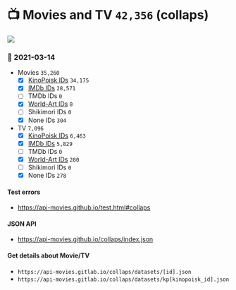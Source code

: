 # :tv: Movies and TV `42,356` (collaps)

<a href="https://API-Movies.github.io"><img src="https://API-Movies.github.io/banner.png?cache"></a>

### :date: 2021-03-14
- Movies `35,260`
  - [x] <a href="https://API-Movies.github.io/collaps/movie_kinopoisk_ids.json">KinoPoisk IDs</a> `34,175`
  - [x] <a href="https://API-Movies.github.io/collaps/movie_imdb_ids.json">IMDb IDs</a> `28,571`
  - [ ] TMDb IDs `0`
  - [x] <a href="https://API-Movies.github.io/collaps/movie_world_art_ids.json">World-Art IDs</a> `8`
  - [ ] Shikimori IDs `0`
  - [x] None IDs `304`
- TV `7,096`
  - [x] <a href="https://API-Movies.github.io/collaps/tv_kinopoisk_ids.json">KinoPoisk IDs</a> `6,463`
  - [x] <a href="https://API-Movies.github.io/collaps/tv_imdb_ids.json">IMDb IDs</a> `5,829`
  - [ ] TMDb IDs `0`
  - [x] <a href="https://API-Movies.github.io/collaps/tv_world_art_ids.json">World-Art IDs</a> `280`
  - [ ] Shikimori IDs `0`
  - [x] None IDs `278`
#### Test errors
- <a href='https://api-movies.github.io/test.html#collaps'>https://api-movies.github.io/test.html#collaps</a>
#### JSON API
- <a href='https://api-movies.github.io/collaps/index.json'>https://api-movies.github.io/collaps/index.json</a>
#### Get details about Movie/TV
- `https://api-movies.gitlab.io/collaps/datasets/[id].json`
- `https://api-movies.gitlab.io/collaps/datasets/kp[kinopoisk_id].json`
